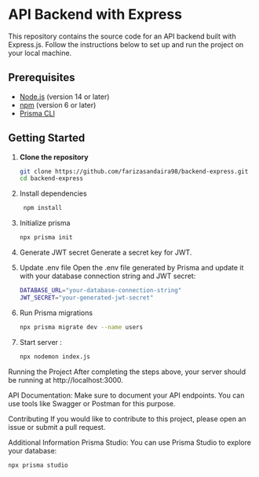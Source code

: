 # API Backend with Express

This repository contains the source code for an API backend built with Express.js. Follow the instructions below to set up and run the project on your local machine.

## Prerequisites

- [Node.js](https://nodejs.org/) (version 14 or later)
- [npm](https://www.npmjs.com/) (version 6 or later)
- [Prisma CLI](https://www.prisma.io/docs/getting-started/setup-prisma/start-from-scratch-prisma-migrate#prerequisites)

## Getting Started

1. **Clone the repository**

   ```bash
   git clone https://github.com/farizasandaira98/backend-express.git
   cd backend-express
2. Install dependencies
   ```bash
    npm install
3. Initialize prisma
   ```bash
   npx prisma init
4. Generate JWT secret
   Generate a secret key for JWT.
5. Update .env file
   Open the .env file generated by Prisma and update it with your database connection string and JWT secret:
   ```bash
   DATABASE_URL="your-database-connection-string"
   JWT_SECRET="your-generated-jwt-secret"
6. Run Prisma migrations
   ```bash
   npx prisma migrate dev --name users
7. Start server :
   ```bash
   npx nodemon index.js
   
Running the Project
After completing the steps above, your server should be running at http://localhost:3000.

API Documentation: Make sure to document your API endpoints. You can use tools like Swagger or Postman for this purpose.

Contributing
If you would like to contribute to this project, please open an issue or submit a pull request.

Additional Information
Prisma Studio: You can use Prisma Studio to explore your database:
   ```bash
   npx prisma studio



